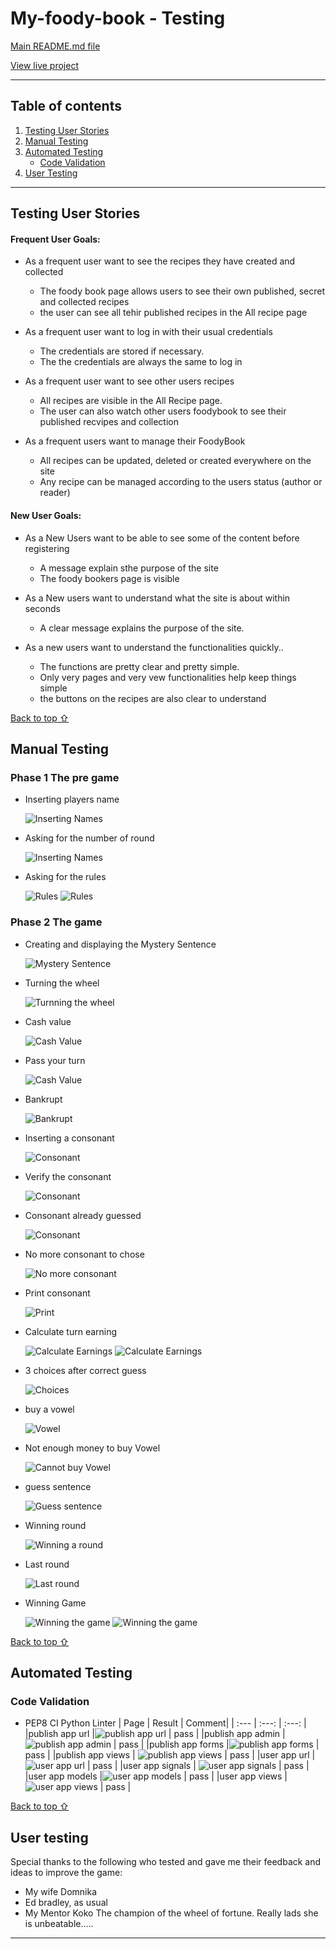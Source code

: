 # My-foody-book - Testing 

[Main README.md file](/README.md)

[View live project](https://the-wheel-of-fortune.herokuapp.com/)

***
## Table of contents
1. [Testing User Stories](#Testing-User-Stories)
2. [Manual Testing](#Manual-Testing)
3. [Automated Testing](#Automated-Testing) 
     - [Code Validation](#Code-Validation)
4. [User Testing](#User-Testing)


***

## Testing User Stories
#### Frequent User Goals:
* As a frequent user want to see the recipes they have created and collected
     * The foody book page allows users to see their own published, secret and collected recipes
     * the user can see all tehir published recipes in the All recipe page

* As a frequent user want to log in with their usual credentials
     * The credentials are stored if necessary.
     * The the credentials are always the same to log in
     
* As a frequent user want to see other users recipes
     * All recipes are visible in the All Recipe page. 
     * The user can also watch other users foodybook to see their published recvipes and collection

* As a frequent users want to manage their FoodyBook
     * All recipes can be updated, deleted or created everywhere on the site
     * Any recipe can be managed according to the users status (author or reader)

#### New User Goals:
* As a New Users want to be able to see some of the content before registering
     * A message explain sthe purpose of the site
     * The foody bookers page is visible

* As a New users want to understand what the site is about within seconds
     * A clear message explains the purpose of the site. 

* As a new users want to understand the functionalities quickly..
     * The functions are pretty clear and pretty simple. 
     * Only very pages and very vew functionalities help keep things simple
     * the buttons on the recipes are also clear to understand

[Back to top ⇧](#My-foody-book---Testing)
## Manual Testing
### Phase 1 The pre game
* Inserting players name

     ![Inserting Names](assets/testing-files/user-name.png) 

* Asking for the number of round

     ![Inserting Names](assets/testing-files/round-input.png)

* Asking for the rules

     ![Rules](assets/testing-files/rules-negative.png)
     ![Rules](assets/testing-files/rules.png)

### Phase 2 The game
* Creating and displaying the Mystery Sentence

     ![Mystery Sentence](assets/testing-files/mystery-sentence.png)

* Turning the wheel

     ![Turnning the wheel](assets/testing-files/wheel.png)

* Cash value

     ![Cash Value](assets/testing-files/value.png)

* Pass your turn

     ![Cash Value](assets/testing-files/pass.png)

* Bankrupt

     ![Bankrupt](assets/testing-files/bankrupt.png) 

* Inserting a consonant

     ![Consonant](assets/testing-files/consonant-test.png) 

* Verify the consonant

     ![Consonant](assets/testing-files/verification.png) 

* Consonant already guessed

     ![Consonant](assets/testing-files/guessed.png) 

* No more consonant to chose

     ![No more consonant](assets/testing-files/no-consonant.png)

* Print consonant

     ![Print](assets/testing-files/print.png) 

* Calculate turn earning

     ![Calculate Earnings](assets/testing-files/counts.png) 
     ![Calculate Earnings](assets/testing-files/results.png)

* 3 choices after correct guess

     ![Choices](assets/testing-files/choice.png) 

* buy a vowel

     ![Vowel](assets/testing-files/vowel-money.png)

* Not enough money to buy Vowel

     ![Cannot buy Vowel](assets/testing-files/not-enough.png)

* guess sentence

     ![Guess sentence](assets/testing-files/not-enough.png)

* Winning round

     ![Winning a round](assets/testing-files/winning-round.png)

* Last round

     ![Last round](assets/testing-files/final-round.png)

* Winning Game

     ![Winning the game](assets/testing-files/money-winning.png) 
     ![Winning the game](assets/testing-files/end.png)

[Back to top ⇧](#My-foody-book---Testing)

## Automated Testing
### Code Validation
* PEP8 CI Python Linter 
| Page  | Result | Comment|
| :---         |     :---:      |          :---:  |
|publish app url |![publish app url](assets/readme-files/images/tests/publish_urls.PNG)     | pass    |
|publish app admin | ![publish app admin](assets/readme-files/images/tests/publish_admin.PNG)      | pass     |
|publish app forms |![publish app forms](assets/readme-files/images/tests/publish_forms.PNG)     | pass    |
|publish app views | ![publish app views](assets/readme-files/images/tests/publish_vews.PNG)      | pass     |
|user app url  |![user app url](assets/readme-files/images/tests/users_urls.PNG)     | pass    |
|user app signals | ![user app signals](assets/readme-files/images/tests/users_signals.PNG)      | pass     |
|user app models |![user app models](assets/readme-files/images/tests/users_model.PNG)     | pass    |
|user app views | ![user app views](assets/readme-files/images/tests/publish_vews.PNGassets/readme-files/images/tests/users_view.PNG)      | pass     |

[Back to top ⇧](#My-foody-book---Testing)

## User testing 
Special thanks to the following who tested and gave me their feedback and ideas to improve the game:
* My wife Domnika 
* Ed bradley, as usual
* My Mentor Koko The champion of the wheel of fortune. Really lads she is unbeatable.....

***